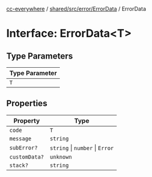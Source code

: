 [cc-everywhere](../../../../../index.md) / [shared/src/error/ErrorData](../index.md) / ErrorData

# Interface: ErrorData<T\>

## Type Parameters

| Type Parameter |
| ------ |
| `T` |

## Properties

| Property | Type |
| ------ | ------ |
| `code` | `T` |
| `message` | `string` |
| `subError?` | `string` \| `number` \| `Error` |
| `customData?` | `unknown` |
| `stack?` | `string` |
